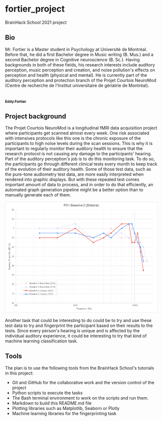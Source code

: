 # fortier_project
BrainHack School 2021 project

## Bio
Mr. Fortier is a Master student in Psychology at Université de Montréal.
Before that, he did a first Bachelor degree in Music writing (B. Mus.) and a second Bachelor degree in Cognitive neuroscience (B. Sc.).
Having backgrounds in both of these fields, his research interests include auditory perception, music perception and creation, and noise pollution's effects on perception and health (physical and mental).
He is currently part of the auditory perception and protection branch of the Projet Courtois NeuroMod (Centre de recherche de l'Institut universitaire de gériatrie de Montréal).

<a href="https://github.com/eddyfortier">
   <img src="https://avatars.githubusercontent.com/u/72314243?v=4" width="100px;" alt=""/>
   <br /><sub><b>Eddy Fortier</b></sub>
</a>

## Project background
The Projet Courtois NeuroMod is a longitudinal fMRI data acquisition project where participants get scanned almost every week.
One risk associated with intensives protocols like this one is the chronic exposure of the participants to high noise levels during the scan sessions.
This is why it is important to regularly monitor their auditory health to ensure that the research protocol is not causing any damage to the participants' hearing.
Part of the auditory perception's job is to do this monitoring task.
To do so, the participants go through different clinical tests every month to keep track of the evolution of their auditory health.
Some of those test data, such as the pure-tone audiometry test data, are more easily interpreted when rendered into graphic displays.
But with these repeated test comes important amount of data to process, and in order to do that efficiently, an automated graph generation pipeline might be a better option than to manually generate each of them.

![P01-Baseline 2, Bilateral.png](images/P01-Baseline_2_Bilateral.png)

Another task that could be interesting to do could be to try and use these test data to try and fingerprint the participant based on their results to the tests.
Since every person's hearing is unique and is affected by the individual auditory experience, it could be interesting to try that kind of machine learning classification task.

## Tools
The plan is to use the following tools from the BrainHack School's tutorials in this project:
- Git and GitHub for the collaborative work and the version control of the project
- Python scripts to execute the tasks
- The Bash terminal environment to work on the scripts and run them.
- Markdown to build this README.md file
- Plotting libraries such as Matplotlib, Seaborn or Plotly
- Machine learning libraries for the fingerprinting task
